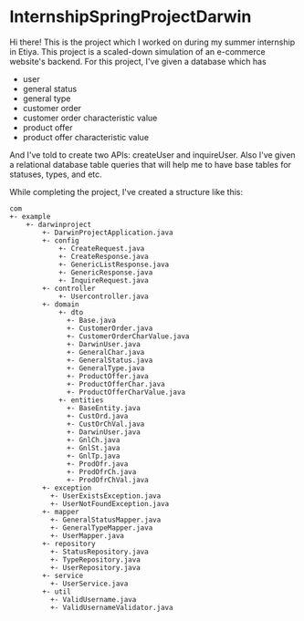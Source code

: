# InternshipSpringProjectDarwin
Hi there! This is the project which I worked on during my summer internship in Etiya. This project is a scaled-down simulation of an e-commerce website's backend. For this project, I've given a database which has 
  * user
  * general status
  * general type
  * customer order
  * customer order characteristic value
  * product offer
  * product offer characteristic value

And I've told to create two APIs: createUser and inquireUser. Also I've given a relational database table queries that will help me to have base tables for statuses, types, and etc.

While completing the project, I've created a structure like this:

    com 
    +- example 
        +- darwinproject 
            +- DarwinProjectApplication.java 
            +- config 
                +- CreateRequest.java 
                +- CreateResponse.java 
                +- GenericListResponse.java 
                +- GenericResponse.java 
                +- InquireRequest.java
            +- controller 
                +- Usercontroller.java
            +- domain
                +- dto
                  +- Base.java 
                  +- CustomerOrder.java 
                  +- CustomerOrderCharValue.java 
                  +- DarwinUser.java 
                  +- GeneralChar.java 
                  +- GeneralStatus.java 
                  +- GeneralType.java 
                  +- ProductOffer.java 
                  +- ProductOfferChar.java
                  +- ProductOfferCharValue.java 
                +- entities 
                  +- BaseEntity.java 
                  +- CustOrd.java 
                  +- CustOrChVal.java 
                  +- DarwinUser.java 
                  +- GnlCh.java 
                  +- GnlSt.java 
                  +- GnlTp.java 
                  +- ProdOfr.java 
                  +- ProdOfrCh.java
                  +- ProdOfrChVal.java
            +- exception
              +- UserExistsException.java
              +- UserNotFoundException.java
            +- mapper
              +- GeneralStatusMapper.java
              +- GeneralTypeMapper.java
              +- UserMapper.java
            +- repository
              +- StatusRepository.java
              +- TypeRepository.java
              +- UserRepository.java
            +- service
              +- UserService.java
            +- util
              +- ValidUsername.java
              +- ValidUsernameValidator.java

              

